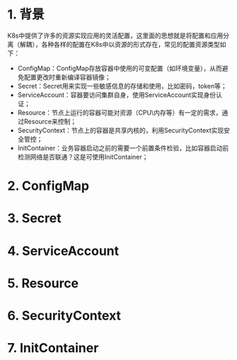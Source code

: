 # 1. 背景

K8s中提供了许多的资源实现应用的灵活配置，这里面的思想就是将配置和应用分离（解耦），各种各样的配置在K8s中以资源的形式存在，常见的配置资源类型如下：

* ConfigMap：ConfigMap存放容器中使用的可变配置（如环境变量），从而避免配置更改时重新编译容器镜像；
* Secret：Secret用来实现一些敏感信息的存储和使用，比如密码，token等；
* ServiceAccount：容器要访问集群自身，使用ServiceAccount实现身份认证；
* Resource：节点上运行的容器可能对资源（CPU\内存等）有一定的需求，通过Resource来控制；
* SecurityContext：节点上的容器是共享内核的，利用SecurityContext实现安全管控；
* InitContainer：业务容器启动之前的需要一个前置条件检验，比如容器启动前检测网络是否联通？这是可使用InitContainer；

# 2. ConfigMap

# 3. Secret

# 4. ServiceAccount

# 5. Resource

# 6. SecurityContext

# 7. InitContainer
